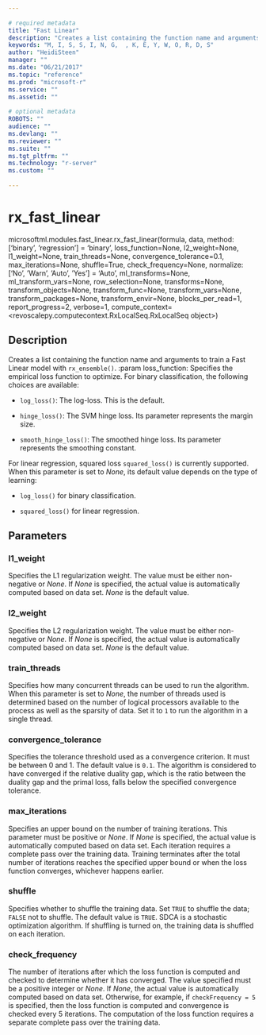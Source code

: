 ```yaml
--- 
 
# required metadata 
title: "Fast Linear" 
description: "Creates a list containing the function name and arguments to train a" 
keywords: "M, I, S, S, I, N, G,  , K, E, Y, W, O, R, D, S" 
author: "HeidiSteen" 
manager: "" 
ms.date: "06/21/2017" 
ms.topic: "reference" 
ms.prod: "microsoft-r" 
ms.service: "" 
ms.assetid: "" 
 
# optional metadata 
ROBOTS: "" 
audience: "" 
ms.devlang: "" 
ms.reviewer: "" 
ms.suite: "" 
ms.tgt_pltfrm: "" 
ms.technology: "r-server" 
ms.custom: "" 
 
---
```


# rx_fast_linear

microsoftml.modules.fast_linear.rx_fast_linear(formula, data, method: [‘binary’, ’regression’] = ‘binary’, loss_function=None, l2_weight=None, l1_weight=None, train_threads=None, convergence_tolerance=0.1, max_iterations=None, shuffle=True, check_frequency=None, normalize: [‘No’, ’Warn’, ’Auto’, ’Yes’] = ‘Auto’, ml_transforms=None, ml_transform_vars=None, row_selection=None, transforms=None, transform_objects=None, transform_func=None, transform_vars=None, transform_packages=None, transform_envir=None, blocks_per_read=1, report_progress=2, verbose=1, compute_context=<revoscalepy.computecontext.RxLocalSeq.RxLocalSeq object>)



## Description

Creates a list containing the function name and arguments to train a
Fast Linear model with ``rx_ensemble()``.
:param loss_function: Specifies the empirical loss function to optimize.
For binary classification, the following choices are available:

* ``log_loss()``: The log-loss. This is the default. 

* ``hinge_loss()``: The SVM hinge loss. Its parameter represents the margin size. 

* ``smooth_hinge_loss()``: The smoothed hinge loss. Its parameter represents the smoothing constant. 

For linear regression, squared loss ``squared_loss()`` is
currently supported. When this parameter is set to *None*, its
default value depends on the type of learning:

* ``log_loss()`` for binary classification. 

* ``squared_loss()`` for linear regression. 


## Parameters


### l1_weight

Specifies the L1 regularization weight. The value must be
either non-negative or *None*. If *None* is specified, the
actual value is automatically computed based on data set. *None*
is the default value.


### l2_weight

Specifies the L2 regularization weight. The value must be
either non-negative or *None*. If *None* is specified, the
actual value is automatically computed based on data set. *None*
is the default value.


### train_threads

Specifies how many concurrent threads can be used to run
the algorithm. When this parameter is set to *None*, the number of
threads used is determined based on the number of logical processors
available to the process as well as the sparsity of data. Set it to ``1``
to run the algorithm in a single thread.


### convergence_tolerance

Specifies the tolerance threshold used as a
convergence criterion. It must be between 0 and 1. The default value is
``0.1``. The algorithm is considered to have converged if the relative
duality gap, which is the ratio between the duality gap and the primal loss,
falls below the specified convergence tolerance.


### max_iterations

Specifies an upper bound on the number of training
iterations. This parameter must be positive or *None*. If *None*
is specified, the actual value is automatically computed based on data set.
Each iteration requires a complete pass over the training data. Training
terminates after the total number of iterations reaches the specified
upper bound or when the loss function converges, whichever happens earlier.


### shuffle

Specifies whether to shuffle the training data. Set ``TRUE``
to shuffle the data; ``FALSE`` not to shuffle. The default
value is ``TRUE``. SDCA is a stochastic optimization algorithm.  If
shuffling is turned on, the training data is shuffled on each iteration.


### check_frequency

The number of iterations after which the loss function
is computed and checked to determine whether it has converged. The value
specified must be a positive integer or *None*. If *None*,
the actual value is automatically computed based on data set. Otherwise,
for example, if ``checkFrequency = 5`` is specified, then the loss
function is computed and convergence is checked every 5 iterations. The
computation of the loss function requires a separate complete pass over
the training data.

